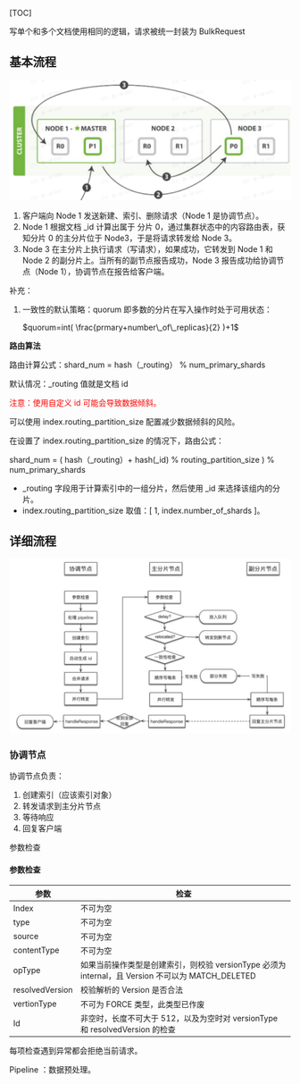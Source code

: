 [TOC]

写单个和多个文档使用相同的逻辑，请求被统一封装为 BulkRequest



## 基本流程

![](images/20210813195618.jpg)

1. 客户端向 Node 1 发送新建、索引、删除请求（Node 1 是协调节点）。
2. Node 1 根据文档 _id 计算出属于 分片 0，通过集群状态中的内容路由表，获知分片 0 的主分片位于 Node3，于是将请求转发给 Node 3。
3. Node 3 在主分片上执行请求（写请求），如果成功，它转发到 Node 1 和 Node 2 的副分片上。当所有的副节点报告成功，Node 3 报告成功给协调节点（Node 1），协调节点在报告给客户端。



补充：

1. 一致性的默认策略：quorum 即多数的分片在写入操作时处于可用状态：

   $quorum=int( \frac{prmary+number\_of\_replicas}{2} )+1$



**路由算法**

路由计算公式：shard_num = hash（_routing） % num_primary_shards

默认情况：_routing 值就是文档 id



<font color=red>注意：使用自定义 id 可能会导致数据倾斜。</font>

可以使用 index.routing_partition_size 配置减少数据倾斜的风险。

在设置了 index.routing_partition_size 的情况下，路由公式：

shard_num = ( hash（_routing）+ hash(\_id) % routing_partition_size ) %  num_primary_shards

- \_routing 字段用于计算索引中的一组分片，然后使用 _id 来选择该组内的分片。
- index.routing_partition_size 取值：[ 1,  index.number_of_shards ]。



## 详细流程

![](images/screenshot-20211123-104301.png)

### 协调节点

协调节点负责：

1. 创建索引（应该索引对象）
2. 转发请求到主分片节点
3. 等待响应
4. 回复客户端

参数检查

#### 参数检查

| 参数            | 检查                                                         |
| --------------- | ------------------------------------------------------------ |
| Index           | 不可为空                                                     |
| type            | 不可为空                                                     |
| source          | 不可为空                                                     |
| contentType     | 不可为空                                                     |
| opType          | 如果当前操作类型是创建索引，则校验 versionType 必须为 internal，且 Version 不可以为 MATCH_DELETED |
| resolvedVersion | 校验解析的 Version 是否合法                                  |
| vertionType     | 不可为 FORCE 类型，此类型已作废                              |
| Id              | 非空时，长度不可大于 512，以及为空时对 versionType 和 resolvedVersion 的检查 |

每项检查遇到异常都会拒绝当前请求。



Pipeline ：数据预处理。